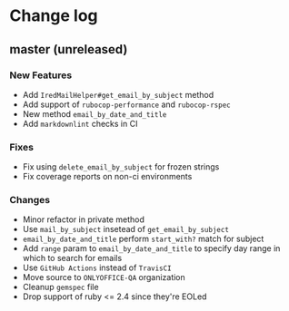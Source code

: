 # Change log

## master (unreleased)

### New Features

* Add `IredMailHelper#get_email_by_subject` method
* Add support of `rubocop-performance` and `rubocop-rspec`
* New method `email_by_date_and_title`
* Add `markdownlint` checks in CI

### Fixes

* Fix using `delete_email_by_subject` for frozen strings
* Fix coverage reports on non-ci environments

### Changes

* Minor refactor in private method
* Use `mail_by_subject` insetead of `get_email_by_subject`
* `email_by_date_and_title` perform `start_with?` match for subject
* Add `range` param to `email_by_date_and_title` to specify day
  range in which to search for emails
* Use `GitHub Actions` instead of `TravisCI`
* Move source to `ONLYOFFICE-QA` organization
* Cleanup `gemspec` file
* Drop support of ruby <= 2.4 since they're EOLed

